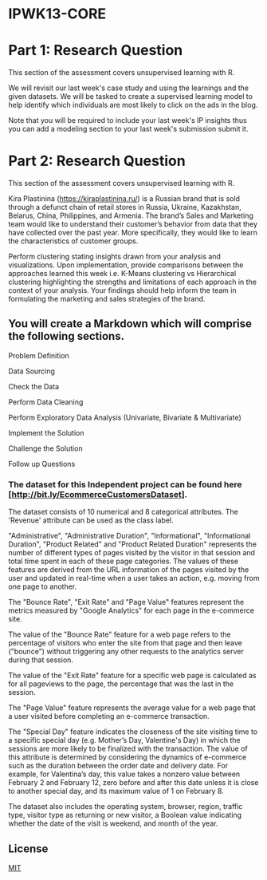 # IPWK13-CORE
# Part 1: Research Question

This section of the assessment covers unsupervised learning with R. 

We will revisit our last week's case study and using the learnings and the given datasets. We will be tasked to create a supervised learning model to help identify which individuals are most likely to click on the ads in the blog. 

Note that you will be required to include your last week's IP insights thus you can add a modeling section to your last week's submission submit it.  

# Part 2: Research Question

This section of the assessment covers unsupervised learning with R. 

Kira Plastinina (https://kiraplastinina.ru/) is a Russian brand that is sold through a defunct chain of retail stores in Russia, Ukraine, Kazakhstan, Belarus, China, Philippines, and Armenia. The brand’s Sales and Marketing team would like to understand their customer’s behavior from data that they have collected over the past year. More specifically, they would like to learn the characteristics of customer groups.

Perform clustering stating insights drawn from your analysis and visualizations.
Upon implementation, provide comparisons between the approaches learned this week i.e. K-Means clustering vs Hierarchical clustering highlighting the strengths and limitations of each approach in the context of your analysis. 
Your findings should help inform the team in formulating the marketing and sales strategies of the brand. 

## You will create a Markdown which will comprise the following sections. 

Problem Definition

Data Sourcing

Check the Data

Perform Data Cleaning

Perform Exploratory Data Analysis  (Univariate, Bivariate & Multivariate)

Implement the Solution

Challenge the Solution

Follow up Questions

### The dataset for this Independent project can be found here [http://bit.ly/EcommerceCustomersDataset].  

The dataset consists of 10 numerical and 8 categorical attributes. The 'Revenue' attribute can be used as the class label.

"Administrative", "Administrative Duration", "Informational", "Informational Duration", "Product Related" and "Product Related Duration" represents the number of different types of pages visited by the visitor in that session and total time spent in each of these page categories. The values of these features are derived from the URL information of the pages visited by the user and updated in real-time when a user takes an action, e.g. moving from one page to another. 

The "Bounce Rate", "Exit Rate" and "Page Value" features represent the metrics measured by "Google Analytics" for each page in the e-commerce site. 

The value of the "Bounce Rate" feature for a web page refers to the percentage of visitors who enter the site from that page and then leave ("bounce") without triggering any other requests to the analytics server during that session. 

The value of the "Exit Rate" feature for a specific web page is calculated as for all pageviews to the page, the percentage that was the last in the session.

The "Page Value" feature represents the average value for a web page that a user visited before completing an e-commerce transaction. 

The "Special Day" feature indicates the closeness of the site visiting time to a specific special day (e.g. Mother’s Day, Valentine's Day) in which the sessions are more likely to be finalized with the transaction. The value of this attribute is determined by considering the dynamics of e-commerce such as the duration between the order date and delivery date. For example, for Valentina’s day, this value takes a nonzero value between February 2 and February 12, zero before and after this date unless it is close to another special day, and its maximum value of 1 on February 8. 

The dataset also includes the operating system, browser, region, traffic type, visitor type as returning or new visitor, a Boolean value indicating whether the date of the visit is weekend, and month of the year.

## License
[MIT](https://choosealicense.com/licenses/mit/)
